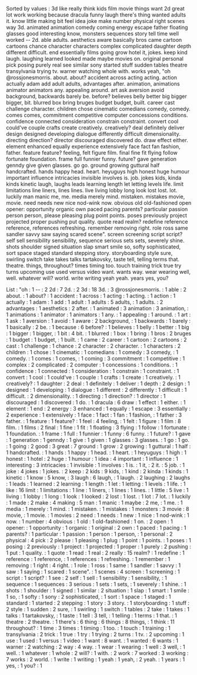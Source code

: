 Sorted by values :
3d like really think kids film movie things want 2d great lot work working because dracula funny laugh there's thing wanted adults it. know little making bit feel idea joke make number physical right scenes way 3d. animated animation comedy coming energy escape father floating glasses good interesting know, monsters sequences story tell time well worked -- 2d. able adults. aesthetics aware basically bros came cartoon cartoons chance character characters complex complicated daughter depth different difficult. end essentially films going grow hotel it, jokes. keep kind laugh. laughing learned looked made maybe movies on. original personal pick posing purely real see similar sony started stuff sudden tables theatre transylvania trying tv. warner watching whole with. works yeah, "oh @rossjonesmorris. about. about? accident across acting acting. action actually adam add adult adults, advantages after. animation, animations animator animators any. appealing around. art ask aversion avoid background, backwards barely be. before? believes belly better big bigger bigger, bit. blurred box bring bruges budget budget, built. career cast challenge character. children chose cinematic comedians comedy, comedy. comes comes, commitment competitive computer concessions conditions. confidence connected consideration constrain constraint. convert cool could've couple crafts create creatively. creatively? deal definitely deliver design designed developing dialogue differently difficult dimensionality. directing direction? director discouraged discovered do. draw effect either. element enhanced equally experience extensively face fact fan fashion, father. feature feature? feeling, felt figure film. final fine fit flying follow fortunate foundation. frame full funnier funny. future? gave generation genndy give given glasses. go go. ground growing guttural half handcrafted. hands happy head. heart. heyuguys high honest huge humour important influence intricacies invisible involves is. job. jokes kids, kinda kinds kinetic laugh, laughs leads learning length let letting levels life. limit limitations line liners, lines lines. live living lobby long look lost lost. lot. luckily man manic me, me. media merely mind. mistaken. mistakes movie, movie. need needs new nice nod-wink now. obvious old old-fashioned open opener: opportunity organic own paced pacing parents? particular passion person person, please pleasing plug point points. poses previously project projected proper pushing put quality. quote read realm? redefine reference reference, references refreshing. remember removing right. role ross same sandler savvy saw saying scared scene". screen screening script script? self sell sensibility sensibility, sequence serious sets sets, severely shine. shots shoulder signed situation slap smart smile so, softy sophisticated, sort space staged standard stepping story. storyboarding style sure, swirling switch take takes talks tartakovsky, taste tell, telling terms that. theatre. things, throughout? times timing too. touch training trick true try turns upcoming use used versus video want. wants way. wear wearing well, well. whatever will? world. write writing yeah yeah. years yes, you? 

List :
"oh : 1
-- : 2
2d : 7
2d. : 2
3d : 18
3d. : 3
@rossjonesmorris. : 1
able : 2
about. : 1
about? : 1
accident : 1
across : 1
acting : 1
acting. : 1
action : 1
actually : 1
adam : 1
add : 1
adult : 1
adults : 5
adults, : 1
adults. : 2
advantages : 1
aesthetics : 2
after. : 1
animated : 3
animation : 3
animation, : 1
animations : 1
animator : 1
animators : 1
any. : 1
appealing : 1
around. : 1
art : 1
ask : 1
aversion : 1
avoid : 1
aware : 2
background, : 1
backwards : 1
barely : 1
basically : 2
be. : 1
because : 6
before? : 1
believes : 1
belly : 1
better : 1
big : 1
bigger : 1
bigger, : 1
bit : 4
bit. : 1
blurred : 1
box : 1
bring : 1
bros : 2
bruges : 1
budget : 1
budget, : 1
built. : 1
came : 2
career : 1
cartoon : 2
cartoons : 2
cast : 1
challenge : 1
chance : 2
character : 2
character. : 1
characters : 2
children : 1
chose : 1
cinematic : 1
comedians : 1
comedy : 3
comedy, : 1
comedy. : 1
comes : 1
comes, : 1
coming : 3
commitment : 1
competitive : 1
complex : 2
complicated : 2
computer : 1
concessions : 1
conditions. : 1
confidence : 1
connected : 1
consideration : 1
constrain : 1
constraint. : 1
convert : 1
cool : 1
could've : 1
couple : 1
crafts : 1
create : 1
creatively. : 1
creatively? : 1
daughter : 2
deal : 1
definitely : 1
deliver : 1
depth : 2
design : 1
designed : 1
developing : 1
dialogue : 1
different : 2
differently : 1
difficult : 1
difficult. : 2
dimensionality. : 1
directing : 1
direction? : 1
director : 1
discouraged : 1
discovered : 1
do. : 1
dracula : 6
draw : 1
effect : 1
either. : 1
element : 1
end : 2
energy : 3
enhanced : 1
equally : 1
escape : 3
essentially : 2
experience : 1
extensively : 1
face : 1
fact : 1
fan : 1
fashion, : 1
father : 3
father. : 1
feature : 1
feature? : 1
feel : 4
feeling, : 1
felt : 1
figure : 1
film : 8
film. : 1
films : 2
final : 1
fine : 1
fit : 1
floating : 3
flying : 1
follow : 1
fortunate : 1
foundation. : 1
frame : 1
full : 1
funnier : 1
funny : 6
funny. : 1
future? : 1
gave : 1
generation : 1
genndy : 1
give : 1
given : 1
glasses : 3
glasses. : 1
go : 1
go. : 1
going : 2
good : 3
great : 7
ground : 1
grow : 2
growing : 1
guttural : 1
half : 1
handcrafted. : 1
hands : 1
happy : 1
head. : 1
heart. : 1
heyuguys : 1
high : 1
honest : 1
hotel : 2
huge : 1
humour : 1
idea : 4
important : 1
influence : 1
interesting : 3
intricacies : 1
invisible : 1
involves : 1
is. : 1
it, : 2
it. : 5
job. : 1
joke : 4
jokes : 1
jokes. : 2
keep : 2
kids : 9
kids, : 1
kind : 2
kinda : 1
kinds : 1
kinetic : 1
know : 5
know, : 3
laugh : 6
laugh, : 1
laugh. : 2
laughing : 2
laughs : 1
leads : 1
learned : 2
learning : 1
length : 1
let : 1
letting : 1
levels : 1
life. : 1
like : 16
limit : 1
limitations : 1
line : 1
liners, : 1
lines : 1
lines. : 1
little : 5
live : 1
living : 1
lobby : 1
long : 1
look : 1
looked : 2
lost : 1
lost. : 1
lot : 7
lot. : 1
luckily : 1
made : 2
make : 4
making : 5
man : 1
manic : 1
maybe : 2
me, : 1
me. : 1
media : 1
merely : 1
mind. : 1
mistaken. : 1
mistakes : 1
monsters : 3
movie : 8
movie, : 1
movie. : 1
movies : 2
need : 1
needs : 1
new : 1
nice : 1
nod-wink : 1
now. : 1
number : 4
obvious : 1
old : 1
old-fashioned : 1
on. : 2
open : 1
opener: : 1
opportunity : 1
organic : 1
original : 2
own : 1
paced : 1
pacing : 1
parents? : 1
particular : 1
passion : 1
person : 1
person, : 1
personal : 2
physical : 4
pick : 2
please : 1
pleasing : 1
plug : 1
point : 1
points. : 1
poses : 1
posing : 2
previously : 1
project : 1
projected : 1
proper : 1
purely : 2
pushing : 1
put : 1
quality. : 1
quote : 1
read : 1
real : 2
really : 15
realm? : 1
redefine : 1
reference : 1
reference, : 1
references : 1
refreshing. : 1
remember : 1
removing : 1
right : 4
right. : 1
role : 1
ross : 1
same : 1
sandler : 1
savvy : 1
saw : 1
saying : 1
scared : 1
scene". : 1
scenes : 4
screen : 1
screening : 1
script : 1
script? : 1
see : 2
self : 1
sell : 1
sensibility : 1
sensibility, : 1
sequence : 1
sequences : 3
serious : 1
sets : 1
sets, : 1
severely : 1
shine. : 1
shots : 1
shoulder : 1
signed : 1
similar : 2
situation : 1
slap : 1
smart : 1
smile : 1
so, : 1
softy : 1
sony : 2
sophisticated, : 1
sort : 1
space : 1
staged : 1
standard : 1
started : 2
stepping : 1
story : 3
story. : 1
storyboarding : 1
stuff : 2
style : 1
sudden : 2
sure, : 1
swirling : 1
switch : 1
tables : 2
take : 1
takes : 1
talks : 1
tartakovsky, : 1
taste : 1
tell : 3
tell, : 1
telling : 1
terms : 1
that. : 1
theatre : 2
theatre. : 1
there's : 6
thing : 6
things : 8
things, : 1
think : 11
throughout? : 1
time : 3
times : 1
timing : 1
too. : 1
touch : 1
training : 1
transylvania : 2
trick : 1
true : 1
try : 1
trying : 2
turns : 1
tv. : 2
upcoming : 1
use : 1
used : 1
versus : 1
video : 1
want : 8
want. : 1
wanted : 6
wants : 1
warner : 2
watching : 2
way : 4
way. : 1
wear : 1
wearing : 1
well : 3
well, : 1
well. : 1
whatever : 1
whole : 2
will? : 1
with. : 2
work : 7
worked : 3
working : 7
works : 2
world. : 1
write : 1
writing : 1
yeah : 1
yeah, : 2
yeah. : 1
years : 1
yes, : 1
you? : 1
